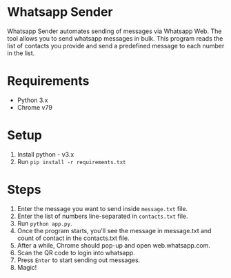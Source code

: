 # Whatsapp Sender

Whatsapp Sender automates sending of messages via Whatsapp Web. The tool allows
you to send whatsapp messages in bulk. This program reads the list of contacts
you provide and send a predefined message to each number in the list.

# Requirements

-   Python 3.x
-   Chrome v79

# Setup

1. Install python - v3.x
2. Run `pip install -r requirements.txt`

# Steps

1. Enter the message you want to send inside `message.txt` file.
2. Enter the list of numbers line-separated in `contacts.txt` file.
3. Run `python app.py`.
4. Once the program starts, you'll see the message in message.txt and count of
   contact in the contacts.txt file.
5. After a while, Chrome should pop-up and open web.whatsapp.com.
6. Scan the QR code to login into whatsapp.
7. Press `Enter` to start sending out messages.
8. Magic!
